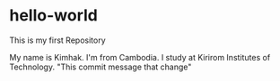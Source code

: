 # hello-world
This is my first Repository
 
My name is Kimhak. I'm from Cambodia.
I study at Kirirom Institutes of Technology.
"This commit message that change"
